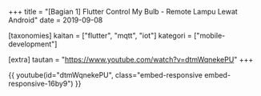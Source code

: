 +++
title = "[Bagian 1] Flutter Control My Bulb - Remote Lampu Lewat Android"
date = 2019-09-08

[taxonomies]
kaitan = ["flutter", "mqtt", "iot"]
kategori = ["mobile-development"]

[extra]
tautan = "https://www.youtube.com/watch?v=dtmWqnekePU"
+++

{{ youtube(id="dtmWqnekePU", class="embed-responsive embed-responsive-16by9") }}
